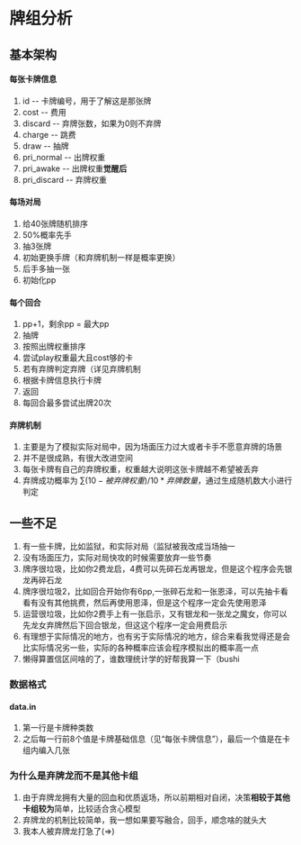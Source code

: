 # 牌组分析

## 基本架构

#### 每张卡牌信息

1. id -- 卡牌编号，用于了解这是那张牌
2. cost -- 费用
3. discard -- 弃牌张数，如果为0则不弃牌
4. charge -- 跳费
5. draw -- 抽牌
6. pri_normal -- 出牌权重
7. pri_awake -- 出牌权重**觉醒后**
8. pri_discard -- 弃牌权重

#### 每场对局

1. 给40张牌随机排序
2. 50%概率先手
3. 抽3张牌
4. 初始更换手牌（和弃牌机制一样是概率更换）
5. 后手多抽一张
6. 初始化pp

#### 每个回合

1. pp+1，剩余pp = 最大pp
2. 抽牌
3. 按照出牌权重排序
4. 尝试play权重最大且cost够的卡
5. 若有弃牌判定弃牌（详见弃牌机制
6. 根据卡牌信息执行卡牌
7. 返回
8. 每回合最多尝试出牌20次

#### 弃牌机制

1. 主要是为了模拟实际对局中，因为场面压力过大或者卡手不愿意弃牌的场景
2. 并不是很成熟，有很大改进空间
3. 每张卡牌有自己的弃牌权重，权重越大说明这张卡牌越不希望被丢弃
4. 弃牌成功概率为 $\sum (10-被弃牌权重)/10*弃牌数量$，通过生成随机数大小进行判定





## 一些不足

1. 有一些卡牌，比如监狱，和实际对局（监狱被我改成当场抽一
2. 没有场面压力，实际对局快攻的时候需要放弃一些节奏
3. 牌序很垃圾，比如你2费龙启，4费可以先碎石龙再银龙，但是这个程序会先银龙再碎石龙
4. 牌序很垃圾2，比如回合开始你有6pp,一张碎石龙和一张恩泽，可以先抽卡看看有没有其他挑费，然后再使用恩泽，但是这个程序一定会先使用恩泽
5. 运营很垃圾，比如你2费手上有一张启示，又有银龙和一张龙之魔女，你可以先龙女弃牌然后下回合银龙，但这这个程序一定会用费启示
6. 有理想于实际情况的地方，也有劣于实际情况的地方，综合来看我觉得还是会比实际情况劣一些，实际的各种概率应该会程序模拟出的概率高一点
7. 懒得算置信区间啥的了，谁数理统计学的好帮我算一下（bushi

### 数据格式

#### data.in

1. 第一行是卡牌种类数
2. 之后每一行前8个值是卡牌基础信息（见“每张卡牌信息”），最后一个值是在卡组内编入几张



### 为什么是弃牌龙而不是其他卡组

1. 由于弃牌龙拥有大量的回血和优质返场，所以前期相对自闭，决策**相较于其他卡组较为**简单，比较适合贪心模型
2. 弃牌龙的机制比较简单，我一想如果要写融合，回手，顺念啥的就头大
3. 我本人被弃牌龙打急了(=>) 